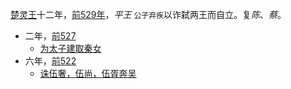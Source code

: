 
[楚灵王](楚/灵王.md)十二年，[前529年](前550年~前501年.md)，*平王*
`公子弃疾`以诈弑两王而自立。复*陈*、*蔡*。

- 二年，[前527](公元/前550年~前501年.md)
  - [为太子建取秦女](楚/平王/为太子建取秦女.md)
- 六年，[前522](公元/前550年~前501年.md)
  - [诛伍奢，伍尚，伍胥奔吴](楚/平王/诛伍奢，伍尚，伍胥奔吴.md)